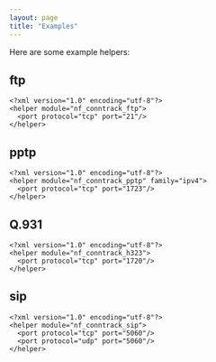 ```yaml
---
layout: page
title: "Examples"
---
```


Here are some example helpers:

## ftp

    <?xml version="1.0" encoding="utf-8"?>
    <helper module="nf_conntrack_ftp">
      <port protocol="tcp" port="21"/>
    </helper>

## pptp

    <?xml version="1.0" encoding="utf-8"?>
    <helper module="nf_conntrack_pptp" family="ipv4">
      <port protocol="tcp" port="1723"/>
    </helper>

## Q.931

    <?xml version="1.0" encoding="utf-8"?>
    <helper module="nf_conntrack_h323">
      <port protocol="tcp" port="1720"/>
    </helper>

## sip

    <?xml version="1.0" encoding="utf-8"?>
    <helper module="nf_conntrack_sip">
      <port protocol="tcp" port="5060"/>
      <port protocol="udp" port="5060"/>
    </helper>
